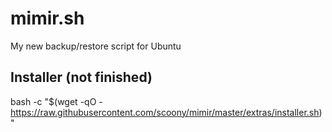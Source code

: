 # mimir.sh
My new backup/restore script for Ubuntu

## Installer (not finished)
bash -c "$(wget -qO - https://raw.githubusercontent.com/scoony/mimir/master/extras/installer.sh)"
